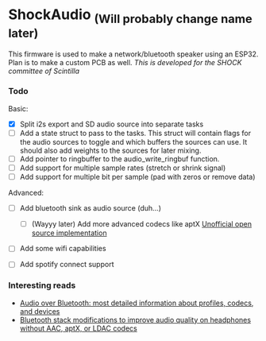# ShockAudio <sub>(Will probably change name later)</sub>

This firmware is used to make a network/bluetooth speaker using an ESP32. Plan is to make a custom PCB as well.
*This is developed for the SHOCK committee of Scintilla*

### Todo
Basic:
- [x] Split i2s export and SD audio source into separate tasks
- [ ] Add a state struct to pass to the tasks. This struct will contain flags for the audio sources to toggle and which buffers the sources can use. It should also add weights to the sources for later mixing.
- [ ] Add pointer to ringbuffer to the audio\_write\_ringbuf function.
- [ ] Add support for multiple sample rates (stretch or shrink signal)
- [ ] Add support for multiple bit per sample (pad with zeros or remove data)

Advanced:
- [ ] Add bluetooth sink as audio source (duh...)
    - [ ] (Wayyy later) Add more advanced codecs like aptX [Unofficial open source implementation](https://github.com/Arkq/openaptx)
- [ ] Add some wifi capabilities
- [ ] Add spotify connect support 


### Interesting reads
- [Audio over Bluetooth: most detailed information about profiles, codecs, and devices](https://habr.com/en/post/456182/)
- [Bluetooth stack modifications to improve audio quality on headphones without AAC, aptX, or LDAC codecs](https://habr.com/en/post/456476/)
